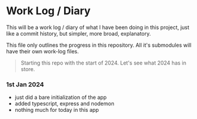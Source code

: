 # Work Log / Diary

This will be a work log / diary of what I have been doing in this project, just like a commit history, but simpler, more broad, explanatory.

This file only outlines the progress in this repository. All it's submodules will have their own work-log files.

> Starting this repo with the start of 2024. Let's see what 2024 has in store.

### 1st Jan 2024

- just did a bare initialization of the app
- added typescript, express and nodemon
- nothing much for today in this app